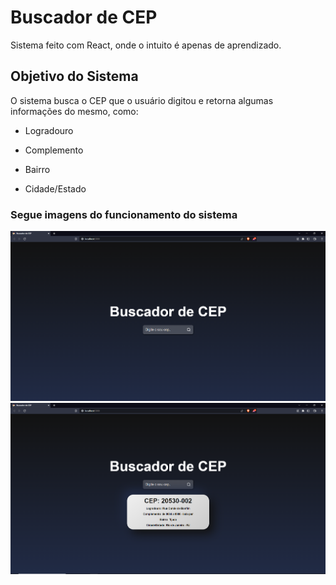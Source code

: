 # Buscador de CEP

Sistema feito com React, onde o intuito é apenas de aprendizado.

## Objetivo do Sistema

O sistema busca o CEP que o usuário digitou e retorna algumas informações do mesmo, como:

* Logradouro

* Complemento

* Bairro

* Cidade/Estado

  

### Segue imagens do funcionamento do sistema

<img src="print1.png">

<img src="print2.png">



